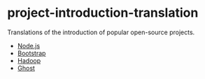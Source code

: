 project-introduction-translation
================================

Translations of the introduction of popular open-source projects.

- [Node.js](node_js.md)
- [Bootstrap](bootstrap.md)
- [Hadoop](hadoop.md)
- [Ghost](ghost.md)
